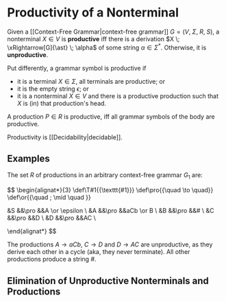 # Productivity of a Nonterminal

Given a [[Context-Free Grammar|context-free grammar]] $G = (V, \; \Sigma, \; R, \; S)$, a nonterminal $X \in V$ is **productive** iff there is a derivation $X \; \xRightarrow[G]{\ast} \; \alpha$ of some string $\alpha \in \Sigma^{\ast}$. Otherwise, it is **unproductive**.

Put differently, a grammar symbol is productive if 
* it is a terminal $X \in \Sigma$, all terminals are productive; or
* it is the empty string $\epsilon$; or
* it is a nonterminal $X \in V$ and there is a productive production such that $X$ is (in) that production's head.

A production $P \in R$ is productive, iff all grammar symbols of the body are productive.

Productivity is [[Decidability|decidable]].

## Examples
The set $R$ of productions in an arbitrary context-free grammar $G_1$ are:

$$
\begin{alignat*}{3}
\def\T#1{{\texttt{#1}}}
\def\pro{{\quad \to \quad}}
\def\or{{\quad \; \mid \quad }}

&S     &&\pro &&A \or \epsilon  \\ 
&A     &&\pro &&aCb \or B  \\
&B     &&\pro &&\#  \\
&C     &&\pro &&D  \\
&D     &&\pro &&AC  \\

\end{alignat*}
$$

The productions $A\to aCb$, $C\to D$ and $D\to AC$ are unproductive, as they derive each other in a cycle (aka, they never terminate). All other productions produce a string $\#$.

## Elimination of Unproductive Nonterminals and Productions
